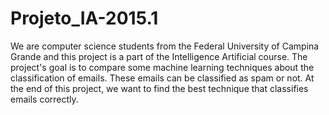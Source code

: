 # Projeto_IA-2015.1
We are computer science students from the Federal University of Campina Grande and this project is a part of the Intelligence Artificial course. The project's goal is to compare some machine learning techniques about the classification of emails. These emails can be classified as spam or not. At the end of this project, we want to find the best technique that classifies emails correctly.
